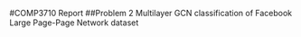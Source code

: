 #COMP3710 Report
##Problem 2
Multilayer GCN classification of Facebook Large Page-Page Network dataset
